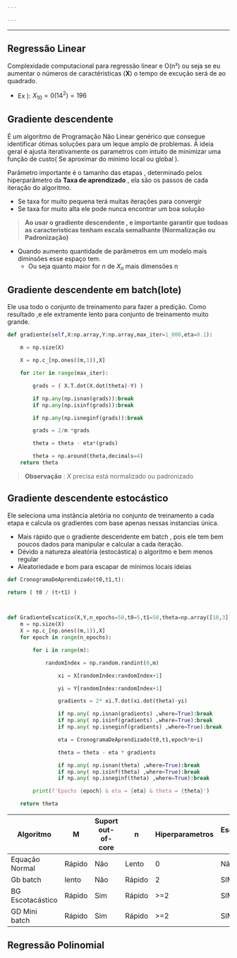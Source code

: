 ```yaml
---

---
```

----------------------------------------------------
## Regressão Linear
Complexidade computacional para regressão linear e O(n²) ou seja se eu aumentar o números de caractéristicas (**X**) o tempo de excução será de ao quadrado.
* Ex ): $X_{10} = 0(14^{2}) = 196$

## Gradiente descendente

É um algoritmo de Programação Não Linear genérico que consegue identificar ótimas soluções para um leque amplo de  problemas. A ideia geral é ajusta iterativamente os parametros com intuito de minimizar uma função  de custo( Se aproximar do minimo local ou global ). 

Parâmetro importante é o tamanho das etapas , determinado pelos hiperparâmetro da 
**Taxa de aprendizado** , ela são os passos de cada iteração do algoritmo.
*  Se taxa for muito pequena terá muitas iterações para convergir
*  Se taxa for muito alta ele pode nunca encontrar um boa solução

> **Ao usar o gradiente descendente , e importante garantir que todoas as caracteristicas tenham escala semalhante (Normalização ou Padronização)**

* Quando aumento quantidade de parâmetros em um modelo mais diminsões esse espaço tem.
	* Ou seja quanto maior for  $n$ de $X_n$ mais dimensões n


## Gradiente descendente em batch(lote)
Ele usa todo o conjunto de treinamento para fazer a predição. Como resultado ,e ele extramente lento para conjunto de treinamento muito grande.

```python
def gradiente(self,X:np.array,Y:np.array,max_iter=1_000,eta=0.1):

	m = np.size(X)

	X = np.c_[np.ones((m,1)),X]

	for iter in range(max_iter):

		grads = ( X.T.dot(X.dot(theta)-Y) )

		if np.any(np.isnan(grads)):break
		if np.any(np.isinf(grads)):break

		if np.any(np.isneginf(grads)):break

		grads = 2/m *grads

		theta = theta - eta*(grads)

		theta = np.around(theta,decimals=4)
	return theta
```

> **Observação** : $X$ precisa está normalizado ou padronizado

## Gradiente descendente estocástico
Ele seleciona uma instância aletória no conjunto de treinamento a cada etapa e calcula os gradientes com base apenas nessas instancias única.
* Mais rápido que o gradiente descendente em batch , pois ele tem bem poucos dados para manipular e calcular a cada iteração.
* Dévido a natureza aleatória (estocástica) o algoritmo e bem menos regular
* Aleatoriedade e bom para escapar de mínimos locais ideias

```python
def CronogramaDeAprendizado(t0,t1,t):

return ( t0 / (t+t1) )

  

def GradienteEscatico(X,Y,n_epochs=50,t0=5,t1=50,theta=np.array([10,3])):
	m = np.size(X)
	X = np.c_[np.ones((m,1)),X]
	for epoch in range(n_epochs):

		for i in range(m):

			randomIndex = np.random.randint(0,m)

				xi = X[randomIndex:randomIndex+1]

				yi = Y[randomIndex:randomIndex+1]

				gradients = 2* xi.T.dot(xi.dot(theta)-yi)

				if np.any( np.isnan(gradients) ,where=True):break
				if np.any( np.isinf(gradients) ,where=True):break
				if np.any( np.isneginf(gradients) ,where=True):break

				eta = CronogramaDeAprendizado(t0,t1,epoch*m+i)

				theta = theta - eta * gradients

				if np.any( np.isnan(theta) ,where=True):break
				if np.any( np.isinf(theta) ,where=True):break
				if np.any( np.isneginf(theta) ,where=True):break

		print(f'Epochs {epoch} & eta = {eta} & theta = {theta}')

	return theta
```

| Algoritmo |  M |  Suport out-of-core | n | Hiperparametros | Escalonamento Exigido | Sklearn |
| ---------| ----| ------------| -----|---|---| ---| 
| Equação Normal    | Rápido |  Não | Lento | 0 | Não | N/A |
| Gb batch          | lento  | Não  | Rápido| 2 | SIM | SDBregressor |
| BG Escotacástico  | Rápido | Sim  | Rápido | >=2 | SIM |  SDBregressor | 
| GD Mini batch     | Rápido | Sim  | Rápido | >=2 | SIM |  SDBregressor |

## Regressão Polinomial
